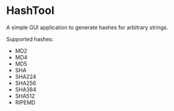 # HashTool

A simple GUI application to generate hashes for arbitrary strings.

Supported hashes:
  * MD2
  * MD4
  * MD5
  * SHA
  * SHA224
  * SHA256
  * SHA384
  * SHA512
  * RIPEMD

